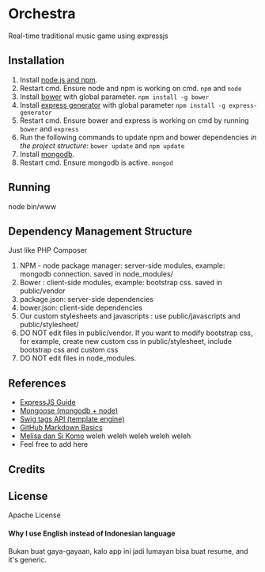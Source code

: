 # Orchestra

Real-time traditional music game using expressjs

## Installation

1. Install [node.js and npm](https://nodejs.org/).
2. Restart cmd. Ensure node and npm is working on cmd. `npm` and `node`
3. Install [bower](http://bower.io/) with global parameter. `npm install -g bower`
4. Install [express generator](http://expressjs.com) with global parameter
`npm install -g express-generator`
5. Restart cmd. Ensure bower and express is working on cmd by running
`bower` and `express`
6. Run the following commands to update npm and bower dependencies *in the project structure*:
`bower update` and 
`npm update`
7. Install [mongodb](http://mongodb.org/).
8. Restart cmd. Ensure mongodb is active.
`mongod`

## Running

node bin/www

## Dependency Management Structure

Just like PHP Composer

1. NPM - node package manager: server-side modules, example: mongodb connection. saved in node_modules/
2. Bower : client-side modules, example: bootstrap css. saved in public/vendor
3. package.json: server-side dependencies 
4. bower.json: client-side dependencies
5. Our custom stylesheets and javascripts : use public/javascripts and public/stylesheet/
6. DO NOT edit files in public/vendor. If you want to modify bootstrap css, for example, create new custom css in public/stylesheet, include bootstrap css and custom css
7. DO NOT edit files in node_modules.

## References

- [ExpressJS Guide](http://expressjs.com/guide/routing.html)
- [Mongoose (mongodb + node)](http://mongoosejs.com/docs/guide.html)
- [Swig tags API (template engine)](http://paularmstrong.github.io/swig/docs/tags/)
- [GitHub Markdown Basics](https://help.github.com/articles/markdown-basics/)
- [Melisa dan Si Komo](https://www.youtube.com/watch?v=2i8acODLIxc) weleh weleh weleh weleh weleh
- Feel free to add here

## Credits

## License

Apache License

#### Why I use English instead of Indonesian language
Bukan buat gaya-gayaan, kalo app ini jadi lumayan bisa buat resume, and it's generic.